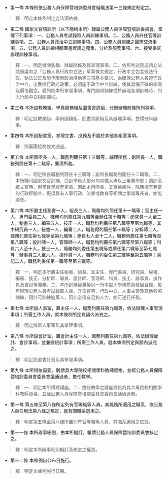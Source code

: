 * 第一條 本條例依公務人員保障暨培訓委員會組織法第十三條規定制定之。

> 釋：明定本條例制定之法源依據。

* 第二條 國家文官培訓所（以下簡稱本所）隸屬公務人員保障暨培訓委員會，掌理下列事項：一、公務人員考試錄取人員訓練事項。二、公務人員升任官等訓練事項。三、公務人員政治中立訓練事項。四、公務人員訓練之國際交流事項。五、公務人員訓練相關圖書資訊之蒐集、分析及服務事項。六、接受委託辦理訓練事項。

> 釋：一、明定機關名稱、隸屬關係及其掌理事項。二、依照考試院送請立法院審議中之「公務人員行政中立法」草案條文規定，行政中立包含依法行政、執法公正及酌予限制政治活動等三項基本要求。為確保公務人員遵守政治中立，忠實推行政府政策，必須施予政治中立訓練，使其具備正確的知識及價值觀念。爰列為本所掌理事項，專門開班訓練或於辦理各項訓練時，列入行政中立相關課程。

* 第三條 本所設教務組、學員服務組及圖書資訊組，分別辦理前條所列事項。

> 釋：明定設教務組、學員服務組、圖書資訊組及其辦理事項，並得分科辦事。

* 第四條 本所設秘書室，掌理文書、庶務及不屬於其他各組室事項。

> 釋：照黨團協商條文通過。

* 第五條 本所置所長一人，職務列簡任第十三職等，綜理所務；副所長一人，職務列簡任第十二職等，襄理所務。

> 釋：一、明定所長職務列簡任十三職等；副所長職務列簡任十二職等。二、本所職司國家文官訓練，受訓學員大部分均具備大專以上畢業學歷；調訓高級文官時，則學員學經歷更高。因此本所所長，其資格條件，除應擁有豐富的行政經驗外，更須具有人事行政、法學或教育等相關之學識專長者，始能勝任。

* 第六條 本所置主任秘書一人，組長三人，職務均列簡任第十一職等；室主任一人，專門委員二人，職務均列薦任第九職等至簡任第十職等；研究員一人至二人，秘書三人，編審五人，技正一人，職務均列薦任第八職等至第九職等，其中研究員一人，秘書一人，編審二人，職務得列簡任第十職等；分析師二人，職務列薦任第七職等至第九職等；專員七人至十二人，職務列薦任第七職等至第八職等；設計師一人，管理師一人，職務均列薦任第六職等至第八職等；科員六人至十人，技士一人，職務均列委任第五職等或薦任第六職等至第七職等；辦事員三人至六人，操作員一人，職務均列委任第三職等至第五職等；書記二人，職務列委任第一職等至第三職等。

> 釋：一、明定本所置主任秘書、組長、室主任、專門委員、研究員、秘書、編審、技正、分析師、專員、設計師、管理師、科員、技士、辦事員、操作員及書記等職務。二、本所訓練容量擬以一所中型大學規模為發展目標，每年辦理公務人員考試錄取人員、升任官等、行政中立、人事主管及其他各項訓練，預計可訓練逾萬人，因此必須有足夠人力，始可遂行任務。

* 第七條 本所設人事室，置主任一人，職務列薦任第九職等，依法辦理人事管理事項；所需工作人員，就本條例所定員額內派充之。

> 釋：明定設置人事室及其掌理事項。

* 第八條 本所設會計室，置會計主任一人，職務列薦任第九職等，依法辦理歲計、會計事項，並兼辦統計事項；所需工作人員，就本條例所定員額內派充之。

> 釋：明定設置會計室及其掌理事項。

* 第九條 本所得依需要，聘請具大專院校相關學科教師資格，並經公務人員保障暨培訓委員會委員會議通過者，擔任教學。

> 釋：一、明定本所得聘講座。二、擔任教學之講座資格為具大專院校相關學科教師資格，並經公務人員保障暨培訓委員會委員會議通過者。

* 第十條 第五條至第八條所定列有官等職等人員，其職務所適用之職系，依公務人員任用法第八條之規定，就有關職系選用之。

> 釋：明定第五條至第八條所置列有官等職等人員，其職系選用之依據。

* 第十一條 本所辦事細則，由本所擬訂，報請公務人員保障暨培訓委員會核定之。

> 釋：明定本所辦事細則擬訂及核定之權責。

* 第十二條 本條例自公布日施行。

> 釋：明定本條例施行日期。

